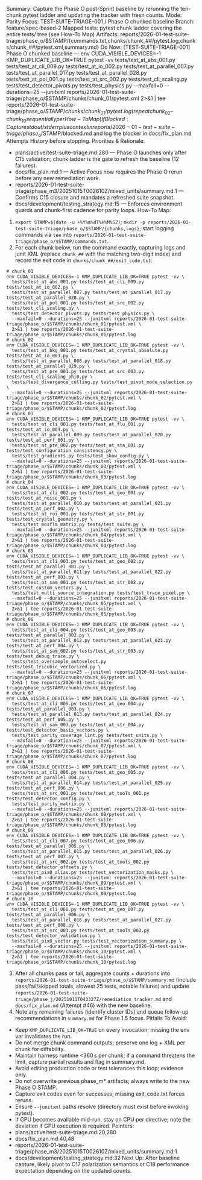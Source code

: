 Summary: Capture the Phase O post-Sprint baseline by rerunning the ten-chunk pytest ladder and updating the tracker with fresh counts.
Mode: Parity
Focus: TEST-SUITE-TRIAGE-001 / Phase O chunked baseline
Branch: feature/spec-based-2
Mapped tests: pytest chunk ladder covering the entire tests/ tree (see How-To Map)
Artifacts: reports/2026-01-test-suite-triage/phase_o/$STAMP/{commands.txt,chunks/chunk_##/pytest.log,chunks/chunk_##/pytest.xml,summary.md}
Do Now: [TEST-SUITE-TRIAGE-001] Phase O chunked baseline — env CUDA_VISIBLE_DEVICES=-1 KMP_DUPLICATE_LIB_OK=TRUE pytest -vv tests/test_at_abs_001.py tests/test_at_cli_009.py tests/test_at_io_002.py tests/test_at_parallel_007.py tests/test_at_parallel_017.py tests/test_at_parallel_028.py tests/test_at_pol_001.py tests/test_at_src_002.py tests/test_cli_scaling.py tests/test_detector_pivots.py tests/test_physics.py --maxfail=0 --durations=25 --junitxml reports/2026-01-test-suite-triage/phase_o/$STAMP/chunks/chunk_01/pytest.xml 2>&1 | tee reports/2026-01-test-suite-triage/phase_o/$STAMP/chunks/chunk_01/pytest.log (repeat chunk_02–chunk_10 sequentially per How-To Map)
If Blocked: Capture stdout/stderr plus context in reports/2026-01-test-suite-triage/phase_o/$STAMP/blocked.md and log the blocker in docs/fix_plan.md Attempts History before stopping.
Priorities & Rationale:
- plans/active/test-suite-triage.md:280 — Phase O launches only after C15 validation; chunk ladder is the gate to refresh the baseline (12 failures).
- docs/fix_plan.md:1 — Active Focus now requires the Phase O rerun before any new remediation work.
- reports/2026-01-test-suite-triage/phase_m3/20251015T002610Z/mixed_units/summary.md:1 — Confirms C15 closure and mandates a refreshed suite snapshot.
- docs/development/testing_strategy.md:15 — Enforces environment guards and chunk-first cadence for parity loops.
How-To Map:
1. `export STAMP=$(date -u +%Y%m%dT%H%M%SZ)`; `mkdir -p reports/2026-01-test-suite-triage/phase_o/$STAMP/{chunks,logs}`; start logging commands via `tee` into `reports/2026-01-test-suite-triage/phase_o/$STAMP/commands.txt`.
2. For each chunk below, run the command exactly, capturing logs and junit XML (replace `chunk_##` with the matching two-digit index) and record the exit code in `chunks/chunk_##/exit_code.txt`:
```
# chunk_01
env CUDA_VISIBLE_DEVICES=-1 KMP_DUPLICATE_LIB_OK=TRUE pytest -vv \
  tests/test_at_abs_001.py tests/test_at_cli_009.py tests/test_at_io_002.py \
  tests/test_at_parallel_007.py tests/test_at_parallel_017.py tests/test_at_parallel_028.py \
  tests/test_at_pol_001.py tests/test_at_src_002.py tests/test_cli_scaling.py \
  tests/test_detector_pivots.py tests/test_physics.py \
  --maxfail=0 --durations=25 --junitxml reports/2026-01-test-suite-triage/phase_o/$STAMP/chunks/chunk_01/pytest.xml \
  2>&1 | tee reports/2026-01-test-suite-triage/phase_o/$STAMP/chunks/chunk_01/pytest.log
# chunk_02
env CUDA_VISIBLE_DEVICES=-1 KMP_DUPLICATE_LIB_OK=TRUE pytest -vv \
  tests/test_at_bkg_001.py tests/test_at_crystal_absolute.py tests/test_at_io_003.py \
  tests/test_at_parallel_008.py tests/test_at_parallel_018.py tests/test_at_parallel_029.py \
  tests/test_at_pre_001.py tests/test_at_src_003.py tests/test_cli_scaling_phi0.py \
  tests/test_divergence_culling.py tests/test_pivot_mode_selection.py \
  --maxfail=0 --durations=25 --junitxml reports/2026-01-test-suite-triage/phase_o/$STAMP/chunks/chunk_02/pytest.xml \
  2>&1 | tee reports/2026-01-test-suite-triage/phase_o/$STAMP/chunks/chunk_02/pytest.log
# chunk_03
env CUDA_VISIBLE_DEVICES=-1 KMP_DUPLICATE_LIB_OK=TRUE pytest -vv \
  tests/test_at_cli_001.py tests/test_at_flu_001.py tests/test_at_io_004.py \
  tests/test_at_parallel_009.py tests/test_at_parallel_020.py tests/test_at_perf_001.py \
  tests/test_at_pre_002.py tests/test_at_sta_001.py tests/test_configuration_consistency.py \
  tests/test_gradients.py tests/test_show_config.py \
  --maxfail=0 --durations=25 --junitxml reports/2026-01-test-suite-triage/phase_o/$STAMP/chunks/chunk_03/pytest.xml \
  2>&1 | tee reports/2026-01-test-suite-triage/phase_o/$STAMP/chunks/chunk_03/pytest.log
# chunk_04
env CUDA_VISIBLE_DEVICES=-1 KMP_DUPLICATE_LIB_OK=TRUE pytest -vv \
  tests/test_at_cli_002.py tests/test_at_geo_001.py tests/test_at_noise_001.py \
  tests/test_at_parallel_010.py tests/test_at_parallel_021.py tests/test_at_perf_002.py \
  tests/test_at_roi_001.py tests/test_at_str_001.py tests/test_crystal_geometry.py \
  tests/test_mosflm_matrix.py tests/test_suite.py \
  --maxfail=0 --durations=25 --junitxml reports/2026-01-test-suite-triage/phase_o/$STAMP/chunks/chunk_04/pytest.xml \
  2>&1 | tee reports/2026-01-test-suite-triage/phase_o/$STAMP/chunks/chunk_04/pytest.log
# chunk_05
env CUDA_VISIBLE_DEVICES=-1 KMP_DUPLICATE_LIB_OK=TRUE pytest -vv \
  tests/test_at_cli_003.py tests/test_at_geo_002.py tests/test_at_parallel_001.py \
  tests/test_at_parallel_011.py tests/test_at_parallel_022.py tests/test_at_perf_003.py \
  tests/test_at_sam_001.py tests/test_at_str_002.py tests/test_custom_vectors.py \
  tests/test_multi_source_integration.py tests/test_trace_pixel.py \
  --maxfail=0 --durations=25 --junitxml reports/2026-01-test-suite-triage/phase_o/$STAMP/chunks/chunk_05/pytest.xml \
  2>&1 | tee reports/2026-01-test-suite-triage/phase_o/$STAMP/chunks/chunk_05/pytest.log
# chunk_06
env CUDA_VISIBLE_DEVICES=-1 KMP_DUPLICATE_LIB_OK=TRUE pytest -vv \
  tests/test_at_cli_004.py tests/test_at_geo_003.py tests/test_at_parallel_002.py \
  tests/test_at_parallel_012.py tests/test_at_parallel_023.py tests/test_at_perf_004.py \
  tests/test_at_sam_002.py tests/test_at_str_003.py tests/test_debug_trace.py \
  tests/test_oversample_autoselect.py tests/test_tricubic_vectorized.py \
  --maxfail=0 --durations=25 --junitxml reports/2026-01-test-suite-triage/phase_o/$STAMP/chunks/chunk_06/pytest.xml \
  2>&1 | tee reports/2026-01-test-suite-triage/phase_o/$STAMP/chunks/chunk_06/pytest.log
# chunk_07
env CUDA_VISIBLE_DEVICES=-1 KMP_DUPLICATE_LIB_OK=TRUE pytest -vv \
  tests/test_at_cli_005.py tests/test_at_geo_004.py tests/test_at_parallel_003.py \
  tests/test_at_parallel_013.py tests/test_at_parallel_024.py tests/test_at_perf_005.py \
  tests/test_at_sam_003.py tests/test_at_str_004.py tests/test_detector_basis_vectors.py \
  tests/test_parity_coverage_lint.py tests/test_units.py \
  --maxfail=0 --durations=25 --junitxml reports/2026-01-test-suite-triage/phase_o/$STAMP/chunks/chunk_07/pytest.xml \
  2>&1 | tee reports/2026-01-test-suite-triage/phase_o/$STAMP/chunks/chunk_07/pytest.log
# chunk_08
env CUDA_VISIBLE_DEVICES=-1 KMP_DUPLICATE_LIB_OK=TRUE pytest -vv \
  tests/test_at_cli_006.py tests/test_at_geo_005.py tests/test_at_parallel_004.py \
  tests/test_at_parallel_014.py tests/test_at_parallel_025.py tests/test_at_perf_006.py \
  tests/test_at_src_001.py tests/test_at_tools_001.py tests/test_detector_config.py \
  tests/test_parity_matrix.py \
  --maxfail=0 --durations=25 --junitxml reports/2026-01-test-suite-triage/phase_o/$STAMP/chunks/chunk_08/pytest.xml \
  2>&1 | tee reports/2026-01-test-suite-triage/phase_o/$STAMP/chunks/chunk_08/pytest.log
# chunk_09
env CUDA_VISIBLE_DEVICES=-1 KMP_DUPLICATE_LIB_OK=TRUE pytest -vv \
  tests/test_at_cli_007.py tests/test_at_geo_006.py tests/test_at_parallel_005.py \
  tests/test_at_parallel_015.py tests/test_at_parallel_026.py tests/test_at_perf_007.py \
  tests/test_at_src_002.py tests/test_at_tools_002.py tests/test_detector_offsets.py \
  tests/test_pix0_alias.py tests/test_vectorization_masks.py \
  --maxfail=0 --durations=25 --junitxml reports/2026-01-test-suite-triage/phase_o/$STAMP/chunks/chunk_09/pytest.xml \
  2>&1 | tee reports/2026-01-test-suite-triage/phase_o/$STAMP/chunks/chunk_09/pytest.log
# chunk_10
env CUDA_VISIBLE_DEVICES=-1 KMP_DUPLICATE_LIB_OK=TRUE pytest -vv \
  tests/test_at_cli_008.py tests/test_at_geo_007.py tests/test_at_parallel_006.py \
  tests/test_at_parallel_016.py tests/test_at_parallel_027.py tests/test_at_perf_008.py \
  tests/test_at_src_003.py tests/test_at_tools_003.py tests/test_detector_validation.py \
  tests/test_pix0_vector.py tests/test_vectorization_summary.py \
  --maxfail=0 --durations=25 --junitxml reports/2026-01-test-suite-triage/phase_o/$STAMP/chunks/chunk_10/pytest.xml \
  2>&1 | tee reports/2026-01-test-suite-triage/phase_o/$STAMP/chunks/chunk_10/pytest.log
```
3. After all chunks pass or fail, aggregate counts + durations into `reports/2026-01-test-suite-triage/phase_o/$STAMP/summary.md` (include pass/fail/skipped totals, slowest 25 tests, notable failures) and update `reports/2026-01-test-suite-triage/phase_j/20251011T043327Z/remediation_tracker.md` and `docs/fix_plan.md` (Attempt #46) with the new baseline.
4. Note any remaining failures (identify cluster IDs) and queue follow-up recommendations in `summary.md` for Phase 1.5 focus.
Pitfalls To Avoid:
- Keep `KMP_DUPLICATE_LIB_OK=TRUE` on every invocation; missing the env var invalidates the run.
- Do not merge chunk command outputs; preserve one log + XML per chunk for diffability.
- Maintain harness runtime <360 s per chunk; if a command threatens the limit, capture partial results and flag in summary.md.
- Avoid editing production code or test tolerances this loop; evidence only.
- Do not overwrite previous phase_m* artifacts; always write to the new Phase O STAMP.
- Capture exit codes even for successes; missing exit_code.txt forces reruns.
- Ensure `--junitxml` paths resolve (directory must exist before invoking pytest).
- If GPU becomes available mid-run, stay on CPU per directive; note the deviation if GPU execution is required.
Pointers:
- plans/active/test-suite-triage.md:20,280
- docs/fix_plan.md:40,48
- reports/2026-01-test-suite-triage/phase_m3/20251015T002610Z/mixed_units/summary.md:1
- docs/development/testing_strategy.md:32
Next Up: After baseline capture, likely pivot to C17 polarization semantics or C18 performance expectation depending on the updated counts.
